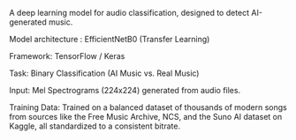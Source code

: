 A deep learning model for audio classification, designed to detect AI-generated music.

Model architecture : EfficientNetB0 (Transfer Learning)

Framework: TensorFlow / Keras

Task: Binary Classification (AI Music vs. Real Music)

Input: Mel Spectrograms (224x224) generated from audio files.

Training Data: Trained on a balanced dataset of thousands of modern songs from sources like the Free Music Archive, NCS, and the Suno AI dataset on Kaggle, all standardized to a consistent bitrate.
